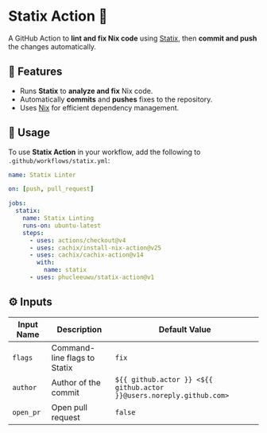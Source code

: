 # Statix Action 🚀

A GitHub Action to **lint and fix Nix code** using [Statix](https://github.com/nerdypepper/statix), then **commit and push** the changes automatically.

## 📌 Features
- Runs **Statix** to **analyze and fix** Nix code.
- Automatically **commits** and **pushes** fixes to the repository.
- Uses [Nix](https://nixos.org/) for efficient dependency management.

## 🚀 Usage

To use **Statix Action** in your workflow, add the following to `.github/workflows/statix.yml`:

```yaml
name: Statix Linter

on: [push, pull_request]

jobs:
  statix:
    name: Statix Linting
    runs-on: ubuntu-latest
    steps:
      - uses: actions/checkout@v4
      - uses: cachix/install-nix-action@v25
      - uses: cachix/cachix-action@v14
        with:
          name: statix
      - uses: phucleeuwu/statix-action@v1
```

## ⚙️ Inputs

| Input Name       | Description                                 | Default Value |
|-----------------|--------------------------------------------|--------------|
| `flags`         | Command-line flags to Statix              | `fix`        |
| `author`        | Author of the commit                      | `${{ github.actor }} <${{ github.actor }}@users.noreply.github.com>` |
| `open_pr`       | Open pull request                          | `false`      |
